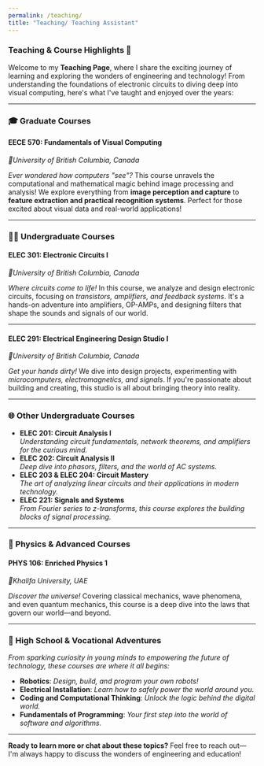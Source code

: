 ```yaml
---
permalink: /teaching/
title: "Teaching/ Teaching Assistant"
---
```


### Teaching & Course Highlights 🚀

Welcome to my **Teaching Page**, where I share the exciting journey of learning and exploring the wonders of engineering and technology! From understanding the foundations of electronic circuits to diving deep into visual computing, here's what I've taught and enjoyed over the years:

---

### 🎓 Graduate Courses
#### **EECE 570: Fundamentals of Visual Computing**
*📍University of British Columbia, Canada*

*Ever wondered how computers "see"?* This course unravels the computational and mathematical magic behind image processing and analysis! We explore everything from **image perception and capture** to **feature extraction and practical recognition systems**. Perfect for those excited about visual data and real-world applications! 

---

### 👨‍🎓 Undergraduate Courses
#### **ELEC 301: Electronic Circuits I**
*📍University of British Columbia, Canada*

*Where circuits come to life!* In this course, we analyze and design electronic circuits, focusing on *transistors, amplifiers, and feedback systems*. It's a hands-on adventure into amplifiers, OP-AMPs, and designing filters that shape the sounds and signals of our world.

---

#### **ELEC 291: Electrical Engineering Design Studio I**
*📍University of British Columbia, Canada*

*Get your hands dirty!* We dive into design projects, experimenting with *microcomputers, electromagnetics, and signals*. If you're passionate about building and creating, this studio is all about bringing theory into reality.

---

### 🌐 Other Undergraduate Courses
- **ELEC 201: Circuit Analysis I**  
  *Understanding circuit fundamentals, network theorems, and amplifiers for the curious mind.*
- **ELEC 202: Circuit Analysis II**  
  *Deep dive into phasors, filters, and the world of AC systems.*  
- **ELEC 203 & ELEC 204: Circuit Mastery**  
  *The art of analyzing linear circuits and their applications in modern technology.*  
- **ELEC 221: Signals and Systems**  
  *From Fourier series to z-transforms, this course explores the building blocks of signal processing.*  

---

### 🔬 Physics & Advanced Courses
#### **PHYS 106: Enriched Physics 1**
*📍Khalifa University, UAE*

*Discover the universe!* Covering classical mechanics, wave phenomena, and even quantum mechanics, this course is a deep dive into the laws that govern our world—and beyond.

---

### 🤖 High School & Vocational Adventures
*From sparking curiosity in young minds to empowering the future of technology, these courses are where it all begins:*
- **Robotics**: *Design, build, and program your own robots!*
- **Electrical Installation**: *Learn how to safely power the world around you.*
- **Coding and Computational Thinking**: *Unlock the logic behind the digital world.*
- **Fundamentals of Programming**: *Your first step into the world of software and algorithms.*

---

**Ready to learn more or chat about these topics?** Feel free to reach out—I'm always happy to discuss the wonders of engineering and education!

